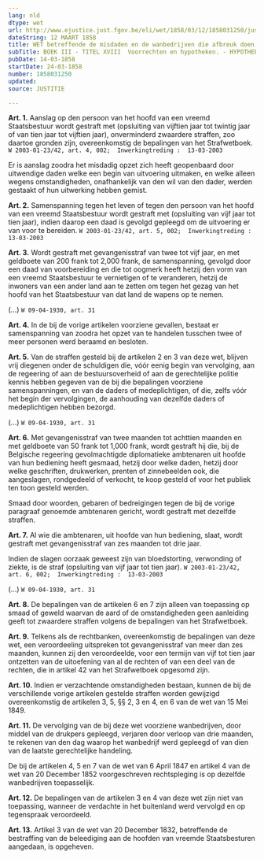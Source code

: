 ```yaml
---
lang: nld
dtype: wet
url: http://www.ejustice.just.fgov.be/eli/wet/1858/03/12/1858031250/justel
dateString: 12 MAART 1858
title: WET betreffende de misdaden en de wanbedrijven die afbreuk doen aan de internationale betrekkingen
subTitle: BOEK III - TITEL XVIII  Voorrechten en hypotheken. - HYPOTHEEKWET
pubDate: 14-03-1858
startDate: 24-03-1858
number: 1858031250
updated: 
source: JUSTITIE

---
```

**Art. 1.** Aanslag op den persoon van het hoofd van een vreemd Staatsbestuur wordt gestraft met (opsluiting van vijftien jaar tot twintig jaar of van tien jaar tot vijftien jaar), onverminderd zwaardere straffen, zoo daartoe gronden zijn, overeenkomstig de bepalingen van het Strafwetboek. `W 2003-01-23/42, art. 4, 002;  Inwerkingtreding :  13-03-2003`

Er is aanslag zoodra het misdadig opzet zich heeft geopenbaard door uitwendige daden welke een begin van uitvoering uitmaken, en welke alleen wegens omstandigheden, onafhankelijk van den wil van den dader, werden gestaakt of hun uitwerking hebben gemist.


**Art. 2.** Samenspanning tegen het leven of tegen den persoon van het hoofd van een vreemd Staatsbestuur wordt gestraft met (opsluiting van vijf jaar tot tien jaar), indien daarop een daad is gevolgd gepleegd om de uitvoering er van voor te bereiden. `W 2003-01-23/42, art. 5, 002;  Inwerkingtreding :  13-03-2003`


**Art. 3.** Wordt gestraft met gevangenisstraf van twee tot vijf jaar, en met geldboete van 200 frank tot 2,000 frank, de samenspanning, gevolgd door een daad van voorbereiding en die tot oogmerk heeft hetzij den vorm van een vreemd Staatsbestuur te vernietigen of te veranderen, hetzij de inwoners van een ander land aan te zetten om tegen het gezag van het hoofd van het Staatsbestuur van dat land de wapens op te nemen.

(...) `W 09-04-1930, art. 31`


**Art. 4.** In de bij de vorige artikelen voorziene gevallen, bestaat er samenspanning van zoodra het opzet van te handelen tusschen twee of meer personen werd beraamd en besloten.


**Art. 5.** Van de straffen gesteld bij de artikelen 2 en 3 van deze wet, blijven vrij diegenen onder de schuldigen die, vóór eenig begin van vervolging, aan de regeering of aan de bestuursoverheid of aan de gerechtelijke politie kennis hebben gegeven van de bij die bepalingen voorziene samenspanningen, en van de daders of medeplichtigen, of die, zelfs vóór het begin der vervolgingen, de aanhouding van dezelfde daders of medeplichtigen hebben bezorgd.

(...) `W 09-04-1930, art. 31`


**Art. 6.** Met gevangenisstraf van twee maanden tot achttien maanden en met geldboete van 50 frank tot 1,000 frank, wordt gestraft hij die, bij de Belgische regeering gevolmachtigde diplomatieke ambtenaren uit hoofde van hun bediening heeft gesmaad, hetzij door welke daden, hetzij door welke geschriften, drukwerken, prenten of zinnebeelden ook, die aangeslagen, rondgedeeld of verkocht, te koop gesteld of voor het publiek ten toon gesteld werden.

Smaad door woorden, gebaren of bedreigingen tegen de bij de vorige paragraaf genoemde ambtenaren gericht, wordt gestraft met dezelfde straffen.


**Art. 7.** Al wie die ambtenaren, uit hoofde van hun bediening, slaat, wordt gestraft met gevangenisstraf van zes maanden tot drie jaar.

Indien de slagen oorzaak geweest zijn van bloedstorting, verwonding of ziekte, is de straf (opsluiting van vijf jaar tot tien jaar). `W 2003-01-23/42, art. 6, 002;  Inwerkingtreding :  13-03-2003`

(...) `W 09-04-1930, art. 31`


**Art. 8.** De bepalingen van de artikelen 6 en 7 zijn alleen van toepassing op smaad of geweld waarvan de aard of de omstandigheden geen aanleiding geeft tot zwaardere straffen volgens de bepalingen van het Strafwetboek.


**Art. 9.** Telkens als de rechtbanken, overeenkomstig de bepalingen van deze wet, een veroordeeling uitspreken tot gevangenisstraf van meer dan zes maanden, kunnen zij den veroordeelde, voor een termijn van vijf tot tien jaar ontzetten van de uitoefening van al de rechten of van een deel van de rechten, die in artikel 42 van het Strafwetboek opgesomd zijn.


**Art. 10.** Indien er verzachtende omstandigheden bestaan, kunnen de bij de verschillende vorige artikelen gestelde straffen worden gewijzigd overeenkomstig de artikelen 3, 5, §§ 2, 3 en 4, en 6 van de wet van 15 Mei 1849.


**Art. 11.** De vervolging van de bij deze wet voorziene wanbedrijven, door middel van de drukpers gepleegd, verjaren door verloop van drie maanden, te rekenen van den dag waarop het wanbedrijf werd gepleegd of van dien van de laatste gerechtelijke handeling.

De bij de artikelen 4, 5 en 7 van de wet van 6 April 1847 en artikel 4 van de wet van 20 December 1852 voorgeschreven rechtspleging is op dezelfde wanbedrijven toepasselijk.


**Art. 12.** De bepalingen van de artikelen 3 en 4 van deze wet zijn niet van toepassing, wanneer de verdachte in het buitenland werd vervolgd en op tegenspraak veroordeeld.


**Art. 13.** Artikel 3 van de wet van 20 December 1832, betreffende de bestraffing van de beleediging aan de hoofden van vreemde Staatsbesturen aangedaan, is opgeheven.

